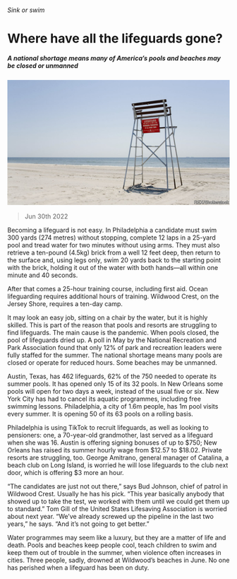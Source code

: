###### Sink or swim

# Where have all the lifeguards gone? 

##### A national shortage means many of America’s pools and beaches may be closed or unmanned 

![image](images/20220702_USP509.jpg) 

> Jun 30th 2022 

Becoming a lifeguard is not easy. In Philadelphia a candidate must swim 300 yards (274 metres) without stopping, complete 12 laps in a 25-yard pool and tread water for two minutes without using arms. They must also retrieve a ten-pound (4.5kg) brick from a well 12 feet deep, then return to the surface and, using legs only, swim 20 yards back to the starting point with the brick, holding it out of the water with both hands—all within one minute and 40 seconds. 

After that comes a 25-hour training course, including first aid. Ocean lifeguarding requires additional hours of training. Wildwood Crest, on the Jersey Shore, requires a ten-day camp.

It may look an easy job, sitting on a chair by the water, but it is highly skilled. This is part of the reason that pools and resorts are struggling to find lifeguards. The main cause is the pandemic. When pools closed, the pool of lifeguards dried up. A poll in May by the National Recreation and Park Association found that only 12% of park and recreation leaders were fully staffed for the summer. The national shortage means many pools are closed or operate for reduced hours. Some beaches may be unmanned.

Austin, Texas, has 462 lifeguards, 62% of the 750 needed to operate its summer pools. It has opened only 15 of its 32 pools. In New Orleans some pools will open for two days a week, instead of the usual five or six. New York City has had to cancel its aquatic programmes, including free swimming lessons. Philadelphia, a city of 1.6m people, has 1m pool visits every summer. It is opening 50 of its 63 pools on a rolling basis. 

Philadelphia is using TikTok to recruit lifeguards, as well as looking to pensioners: one, a 70-year-old grandmother, last served as a lifeguard when she was 16. Austin is offering signing bonuses of up to $750; New Orleans has raised its summer hourly wage from $12.57 to $18.02. Private resorts are struggling, too. George Amitrano, general manager of Catalina, a beach club on Long Island, is worried he will lose lifeguards to the club next door, which is offering $3 more an hour. 

“The candidates are just not out there,” says Bud Johnson, chief of patrol in Wildwood Crest. Usually he has his pick. “This year basically anybody that showed up to take the test, we worked with them until we could get them up to standard.” Tom Gill of the United States Lifesaving Association is worried about next year. “We’ve already screwed up the pipeline in the last two years,” he says. “And it’s not going to get better.”

Water programmes may seem like a luxury, but they are a matter of life and death. Pools and beaches keep people cool, teach children to swim and keep them out of trouble in the summer, when violence often increases in cities. Three people, sadly, drowned at Wildwood’s beaches in June. No one has perished when a lifeguard has been on duty. 

